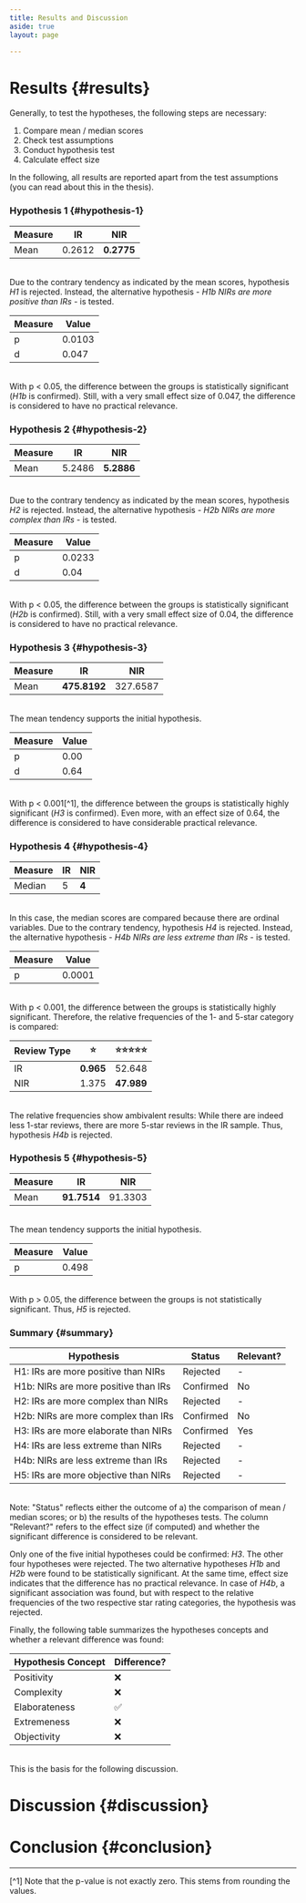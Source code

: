 ```yaml
---
title: Results and Discussion
aside: true
layout: page

---
```


# Results {#results}
Generally, to test the hypotheses, the following steps are necessary:
1. Compare mean / median scores
2. Check test assumptions
3. Conduct hypothesis test
4. Calculate effect size

In the following, all results are reported apart from the test assumptions (you can read about this in the thesis).

### Hypothesis 1 {#hypothesis-1}

| **Measure** | **IR** | **NIR** |
| --- | ---|---|
| Mean | 0.2612 | **0.2775** |

<br>Due to the contrary tendency as indicated by the mean scores, hypothesis _H1_ is rejected. Instead, the alternative hypothesis - _H1b NIRs are more positive than IRs_ - is tested.

| **Measure** | **Value** |
| --- | ---|
| p | 0.0103 |
| d | 0.047 |

<br>With p < 0.05, the difference between the groups is statistically significant (_H1b_ is confirmed). Still, with a very small effect size of 0.047, the difference is considered to have no practical relevance.

### Hypothesis 2 {#hypothesis-2}

| **Measure** | **IR** | **NIR** |
| --- | ---|---|
| Mean | 5.2486 | **5.2886** |

<br>Due to the contrary tendency as indicated by the mean scores, hypothesis _H2_ is rejected. Instead, the alternative hypothesis - _H2b NIRs are more complex than IRs_ - is tested.

| **Measure** | **Value** |
| --- | ---|
| p | 0.0233 |
| d | 0.04 |

<br>With p < 0.05, the difference between the groups is statistically significant (_H2b_ is confirmed). Still, with a very small effect size of 0.04, the difference is considered to have no practical relevance.

### Hypothesis 3 {#hypothesis-3}

| **Measure** | **IR** | **NIR** |
| --- | ---|---|
| Mean | **475.8192** | 327.6587 |

<br>The mean tendency supports the initial hypothesis.

| **Measure** | **Value** |
| --- | ---|
| p | 0.00 |
| d | 0.64 |

<br>With p < 0.001[^1], the difference between the groups is statistically highly significant (_H3_ is confirmed). Even more, with an effect size of 0.64, the difference is considered to have considerable practical relevance.

### Hypothesis 4 {#hypothesis-4}

| **Measure** | **IR** | **NIR** |
| --- | ---|---|
| Median | 5 | **4** |

<br>In this case, the median scores are compared because there are ordinal variables. Due to the contrary tendency, hypothesis _H4_ is rejected. Instead, the alternative hypothesis - _H4b NIRs are less extreme than IRs_ - is tested.

| **Measure** | **Value** |
| --- | ---|
| p | 0.0001 |

<br>With p < 0.001, the difference between the groups is statistically highly significant. Therefore, the relative frequencies of the 1- and 5-star category is compared: 

| **Review Type** | ⭐ | ⭐⭐⭐⭐⭐ |
| --- | ---| ---|
| IR | **0.965** | 52.648 | 
| NIR | 1.375 | **47.989** |

<br>The relative frequencies show ambivalent results: While there are indeed less 1-star reviews, there are more 5-star reviews in the IR sample. Thus, hypothesis _H4b_ is rejected.

### Hypothesis 5 {#hypothesis-5}

| **Measure** | **IR** | **NIR** |
| --- | ---|---|
| Mean | **91.7514** | 91.3303 |

<br>The mean tendency supports the initial hypothesis.

| **Measure** | **Value** |
| --- | ---|
| p | 0.498 |

<br>With p > 0.05, the difference between the groups is not statistically significant. Thus, _H5_ is rejected.

### Summary {#summary}

| **Hypothesis** | **Status** | **Relevant?** |
| --- | ---|---|
| H1: IRs are more positive than NIRs | Rejected | - |
| H1b: NIRs are more positive than IRs | Confirmed | No |
| H2: IRs are more complex than NIRs | Rejected | - |
| H2b: NIRs are more complex than IRs | Confirmed | No |
| H3: IRs are more elaborate than NIRs | Confirmed | Yes |
| H4: IRs are less extreme than NIRs | Rejected | - |
| H4b: NIRs are less extreme than IRs | Rejected | - |
| H5: IRs are more objective than NIRs | Rejected | - |

<br>Note: "Status" reflects either the outcome of a) the comparison of mean / median scores; or b) the results of the hypotheses tests. The column "Relevant?" refers to the effect size (if computed) and whether the significant difference is considered to be relevant.

Only one of the five initial hypotheses could be confirmed: _H3_. The other four hypotheses were rejected. The two alternative hypotheses _H1b_ and _H2b_ were found to be statistically significant. At the same time, effect size indicates that the difference has no practical relevance. In case of _H4b_, a significant association was found, but with respect to the relative frequencies of the two respective star rating categories, the hypothesis was rejected.

Finally, the following table summarizes the hypotheses concepts and whether a relevant difference was found:

| **Hypothesis Concept** | **Difference?** 
| --- | --- |
| Positivity | ❌ |
| Complexity | ❌ |
| Elaborateness | ✅ |
| Extremeness | ❌ |
| Objectivity | ❌ |


<br>This is the basis for the following discussion.

# Discussion {#discussion}

# Conclusion {#conclusion}


---
[^1] Note that the p-value is not exactly zero. This stems from rounding the values.